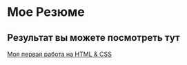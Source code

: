 # Мое Резюме

## Результат вы можете посмотреть тут

[Моя первая работа на HTML & CSS]("https://alexsejfirsov.github.io/resume/")
